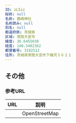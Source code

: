 ```yaml
---
ID: zL5iz
総称: null
名称: 鹿嶋神社
名称読み: null
別名: null
都道府県: 茨城県
区域: 常陸大宮市
緯度: 36.6455038
経度: 140.3402362
郵便番号: 3192512
住所: 茨城県常陸大宮市下檜沢３６２１
---
```


## その他

### 参考URL

| URL | 説明          |
| --- | ------------- |
|     | OpenStreetMap |
